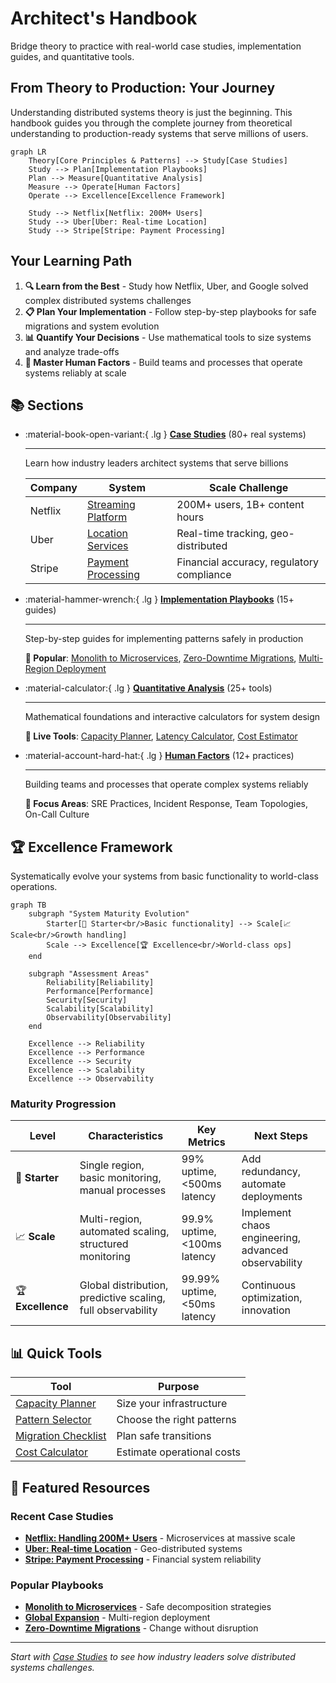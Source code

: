 # Architect's Handbook

Bridge theory to practice with real-world case studies, implementation guides, and quantitative tools.

## From Theory to Production: Your Journey

Understanding distributed systems theory is just the beginning. This handbook guides you through the complete journey from theoretical understanding to production-ready systems that serve millions of users.

```mermaid
graph LR
    Theory[Core Principles & Patterns] --> Study[Case Studies]
    Study --> Plan[Implementation Playbooks] 
    Plan --> Measure[Quantitative Analysis]
    Measure --> Operate[Human Factors]
    Operate --> Excellence[Excellence Framework]
    
    Study --> Netflix[Netflix: 200M+ Users]
    Study --> Uber[Uber: Real-time Location]
    Study --> Stripe[Stripe: Payment Processing]
```

## Your Learning Path

1. **🔍 Learn from the Best** - Study how Netflix, Uber, and Google solved complex distributed systems challenges
2. **📋 Plan Your Implementation** - Follow step-by-step playbooks for safe migrations and system evolution  
3. **📊 Quantify Your Decisions** - Use mathematical tools to size systems and analyze trade-offs
4. **👥 Master Human Factors** - Build teams and processes that operate systems reliably at scale

## 📚 Sections

<div class="grid cards" markdown>

- :material-book-open-variant:{ .lg } **[Case Studies](/index/)** (80+ real systems)
    
    ---
    
    Learn how industry leaders architect systems that serve billions
    
    | Company | System | Scale Challenge |
    |---------|---------|-----------------|
    | Netflix | [Streaming Platform](/architects-handbook/case-studies/messaging-streaming/netflix-streaming/) | 200M+ users, 1B+ content hours |
    | Uber | [Location Services](/architects-handbook/case-studies/location-services/uber-location/) | Real-time tracking, geo-distributed |
    | Stripe | [Payment Processing](/architects-handbook/case-studies/financial-commerce/payment-system/) | Financial accuracy, regulatory compliance |

- :material-hammer-wrench:{ .lg } **[Implementation Playbooks](/architects-handbook/implementation-playbooks/index/)** (15+ guides)
    
    ---
    
    Step-by-step guides for implementing patterns safely in production
    
    **🚀 Popular**: [Monolith to Microservices](implementation-playbooks/monolith-decomposition/), [Zero-Downtime Migrations](implementation-playbooks/zero-downtime/), [Multi-Region Deployment](implementation-playbooks/global-expansion/)

- :material-calculator:{ .lg } **[Quantitative Analysis](/architects-handbook/quantitative-analysis/index/)** (25+ tools)
    
    ---
    
    Mathematical foundations and interactive calculators for system design
    
    **🔢 Live Tools**: [Capacity Planner](/architects-handbook/quantitative-analysis/capacity-planning/), [Latency Calculator](../../tools/latency-calculator.md), [Cost Estimator](/architects-handbook/quantitative-analysis/storage-economics/)

- :material-account-hard-hat:{ .lg } **[Human Factors](/architects-handbook/human-factors/index/)** (12+ practices)
    
    ---
    
    Building teams and processes that operate complex systems reliably
    
    **🎯 Focus Areas**: SRE Practices, Incident Response, Team Topologies, On-Call Culture

</div>

## 🏆 Excellence Framework

Systematically evolve your systems from basic functionality to world-class operations.

```mermaid
graph TB
    subgraph "System Maturity Evolution"
        Starter[🌱 Starter<br/>Basic functionality] --> Scale[📈 Scale<br/>Growth handling]
        Scale --> Excellence[🏆 Excellence<br/>World-class ops]
    end
    
    subgraph "Assessment Areas"
        Reliability[Reliability]
        Performance[Performance] 
        Security[Security]
        Scalability[Scalability]
        Observability[Observability]
    end
    
    Excellence --> Reliability
    Excellence --> Performance
    Excellence --> Security
    Excellence --> Scalability
    Excellence --> Observability
```

### Maturity Progression

| Level | Characteristics | Key Metrics | Next Steps |
|-------|----------------|-------------|------------|
| 🌱 **Starter** | Single region, basic monitoring, manual processes | 99% uptime, <500ms latency | Add redundancy, automate deployments |
| 📈 **Scale** | Multi-region, automated scaling, structured monitoring | 99.9% uptime, <100ms latency | Implement chaos engineering, advanced observability |
| 🏆 **Excellence** | Global distribution, predictive scaling, full observability | 99.99% uptime, <50ms latency | Continuous optimization, innovation |

## 📊 Quick Tools

| Tool | Purpose |
|------|---------|
| [Capacity Planner](/architects-handbook/quantitative-analysis/capacity-planning/) | Size your infrastructure |
| [Pattern Selector](implementation-playbooks/pattern-selection-wizard/) | Choose the right patterns |
| [Migration Checklist](implementation-playbooks/migration-checklist/) | Plan safe transitions |
| [Cost Calculator](/architects-handbook/quantitative-analysis/storage-economics/) | Estimate operational costs |

## 📖 Featured Resources

### Recent Case Studies
- **[Netflix: Handling 200M+ Users](/architects-handbook/case-studies/messaging-streaming/netflix-streaming/)** - Microservices at massive scale
- **[Uber: Real-time Location](/architects-handbook/case-studies/location-services/uber-location/)** - Geo-distributed systems
- **[Stripe: Payment Processing](/architects-handbook/case-studies/financial-commerce/payment-system/)** - Financial system reliability

### Popular Playbooks
- **[Monolith to Microservices](implementation-playbooks/monolith-to-microservices/)** - Safe decomposition strategies
- **[Global Expansion](implementation-playbooks/global-expansion/)** - Multi-region deployment
- **[Zero-Downtime Migrations](implementation-playbooks/zero-downtime/)** - Change without disruption

---

*Start with [Case Studies](/index/) to see how industry leaders solve distributed systems challenges.*